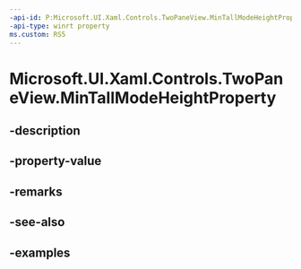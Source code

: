 ```yaml
---
-api-id: P:Microsoft.UI.Xaml.Controls.TwoPaneView.MinTallModeHeightProperty
-api-type: winrt property
ms.custom: RS5
---
```


<!-- Property syntax.
public DependencyProperty MinTallModeHeightProperty { get; }
-->

# Microsoft.UI.Xaml.Controls.TwoPaneView.MinTallModeHeightProperty

## -description

## -property-value

## -remarks

## -see-also

## -examples

